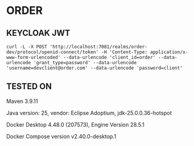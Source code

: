 # ORDER

## KEYCLOAK JWT

````
curl -L -X POST 'http://localhost:7081/realms/order-dev/protocol/openid-connect/token' -H 'Content-Type: application/x-www-form-urlencoded' --data-urlencode 'client_id=order' --data-urlencode 'grant_type=password' --data-urlencode 'username=devclient@order.com' --data-urlencode 'password=client'
````


## TESTED ON 
Maven 3.9.11

Java version: 25, vendor: Eclipse Adoptium, jdk-25.0.0.36-hotspot

Docker Desktop 4.48.0 (207573), Engine Version 28.5.1

Docker Compose version v2.40.0-desktop.1
